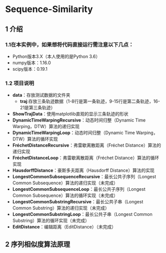 # Sequence-Similarity
## 1 介绍
### 1.1在本实例中，如果想将代码直接运行需注意以下几点：
* Python版本3.X（本人使用的是Python 3.6）
* numpy版本：1.16.0
* scipy版本：0.19.1
### 1.2 项目说明

* **data**：存放测试数据的文件夹
    * **traj**:存放三条轨迹数据（1-8行是第一条轨迹，9-15行是第二条轨迹，16-21是第三条轨迹）
* **ShowTrajData**：使用matplotlib直观的显示三条轨迹的形状
* **DynamicTimeWarpingRecursive**：动态时间归整（Dynamic Time Warping，DTW）算法的递归实现
* **DynamicTimeWarpingLoop**：动态时间归整（Dynamic Time Warping，DTW）算法的循环实现
* **FréchetDistanceRecursive**：弗雷歇离散距离（Fréchet Distance）算法的递归实现
* **FréchetDistanceLoop**：弗雷歇离散距离（Fréchet Distance）算法的循环实现
* **HausdorffDistance**：豪斯多夫距离（Hausdorff Distance）算法的实现
* **LongestCommonSubsequenceRecursive**：最长公共子序列（Longest Common Subsequence）算法的递归实现（未完成）
* **LongestCommonSubsequenceLoop**：最长公共子序列（Longest Common Subsequence）算法的循环实现（未完成）
* **LongestCommonSubstringRecursive**：最长公共子串（Longest Common Substring）算法的递归实现（未完成）
* **LongestCommonSubstringLoop**：最长公共子串（Longest Common Substring）算法的循环实现（未完成）
* **EditDistance**：编辑距离（EditDistance）（未完成）
## 2 序列相似度算法原理